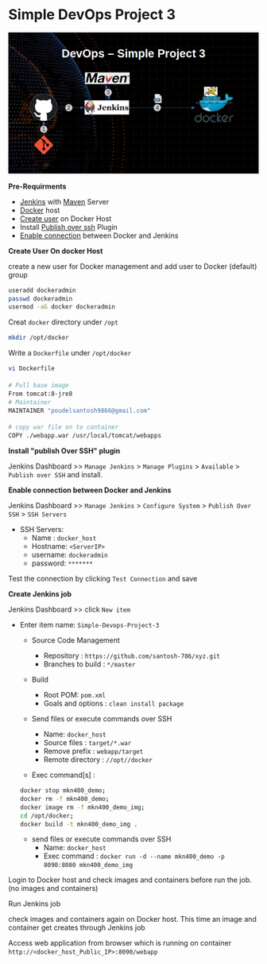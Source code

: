 # Simple DevOps Project 3

![devops simple project](./img/devops-3.png)

**Pre-Requirments**

- [Jenkins](../../Jenkins/Jenkins_installation.md) with [Maven](../../Maven/Maven_installation.md) Server
- [Docker](../../Docker/installation/) host
- [Create user](#create_user) on Docker Host
- Install [Publish over ssh](#publish_over_ssh) Plugin
- [Enable connection](#enable_ssh) between Docker and Jenkins

<a name="create_user"></a>
**Create User On docker Host**

create a new user for Docker management and add user to Docker (default) group
~~~sh
useradd dockeradmin
passwd dockeradmin
usermod -aG docker dockeradmin
~~~
Creat `docker` directory under `/opt`
~~~sh
mkdir /opt/docker
~~~
Write a `Dockerfile` under `/opt/docker`
~~~sh
vi Dockerfile

# Pull base image
From tomcat:8-jre8
# Maintainer
MAINTAINER "poudelsantosh9866@gmail.com"

# copy war file on to container
COPY ./webapp.war /usr/local/tomcat/webapps
~~~

<a name="publish_over_ssh"></a>
**Install "publish Over SSH" plugin**

Jenkins Dashboard >> `Manage Jenkins` > `Manage Plugins` > `Available` > `Publish over SSH` and install.

<a name="enable_ssh"></a>
**Enable connection between Docker and Jenkins**

Jenkins Dashboard >> `Manage Jenkins` > `Configure System` > `Publish Over SSH` > `SSH Servers`

- SSH Servers:
  - Name : `docker_host`
  - Hostname: `<ServerIP>`
  - username: `dockeradmin`
  - password: `*******`

Test the connection by clicking `Test Connection` and save


**Create Jenkins job**

Jenkins Dashboard >> click `New item`
- Enter item name: `Simple-Devops-Project-3`
  - Source Code Management  
    - Repository : `https://github.com/santosh-786/xyz.git`
    - Branches to build : `*/master`
  - Build
    - Root POM: `pom.xml`  
    - Goals and options : `clean install package`  

  - Send files or execute commands over SSH
    - Name: `docker_host`
    - Source files	: `target/*.war`
    - Remove prefix	: `webapp/target`
    - Remote directory	: `//opt//docker`  
  - Exec command[s]	:
  ~~~sh
  docker stop mkn400_demo;
  docker rm -f mkn400_demo;
  docker image rm -f mkn400_demo_img;
  cd /opt/docker;
  docker build -t mkn400_demo_img .
  ~~~

  - send files or execute commands over SSH  
    - Name: `docker_host`  
    - Exec command	: `docker run -d --name mkn400_demo -p 8090:8080 mkn400_demo_img`  

Login to Docker host and check images and containers before run the job. (no images and containers)

Run Jenkins job

check images and containers again on Docker host. This time an image and container get creates through Jenkins job

Access web application from browser which is running on container
`http://<docker_host_Public_IP>:8090/webapp`
